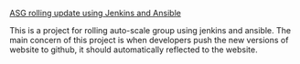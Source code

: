 [ASG rolling update using Jenkins and Ansible](https://github.com/sruthymanohar/asg-rolling-update)

This is a project for rolling auto-scale group using jenkins and ansible. The main concern of this project is when developers push the new versions of website to github, it should automatically reflected to the website.